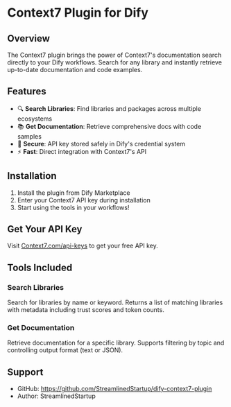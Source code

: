 # Context7 Plugin for Dify

## Overview
The Context7 plugin brings the power of Context7's documentation search directly to your Dify workflows. Search for any library and instantly retrieve up-to-date documentation and code examples.

## Features
- 🔍 **Search Libraries**: Find libraries and packages across multiple ecosystems
- 📚 **Get Documentation**: Retrieve comprehensive docs with code samples
- 🔐 **Secure**: API key stored safely in Dify's credential system
- ⚡ **Fast**: Direct integration with Context7's API

## Installation
1. Install the plugin from Dify Marketplace
2. Enter your Context7 API key during installation
3. Start using the tools in your workflows!

## Get Your API Key
Visit [Context7.com/api-keys](https://context7.com/api-keys) to get your free API key.

## Tools Included

### Search Libraries
Search for libraries by name or keyword. Returns a list of matching libraries with metadata including trust scores and token counts.

### Get Documentation
Retrieve documentation for a specific library. Supports filtering by topic and controlling output format (text or JSON).

## Support
- GitHub: https://github.com/StreamlinedStartup/dify-context7-plugin
- Author: StreamlinedStartup